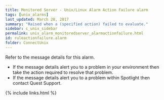 ```yaml
---
title: ﻿Monitored Server - Unix/Linux Alarm Action Failure alarm
tags: [unix_alarms]
last_updated: March 28, 2017
summary: "Raised when a (specified action) failed to evaluate."
sidebar: c_unix_sidebar
permalink: unix_alarm_monitoredserver_alarmactionfailure.html
id: ruleactionfailure.alarm
folder: ConnectUnix
---
```


Refer to the message details for this alarm.

* If the message details alert you to a problem in your environment then take the action required to resolve that problem.
* If the message details alert you to a problem within Spotlight then contact Quest Support.


{% include links.html %}
